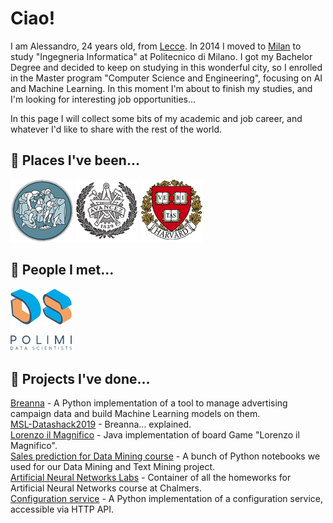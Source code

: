 # Ciao!

I am Alessandro, 24 years old, from [Lecce](https://www.youtube.com/watch?v=bdYtSIDzN00&t=52s). In 2014 I moved to [Milan](https://www.youtube.com/watch?v=fL_-mC7DHs8) to study "Ingegneria Informatica" at Politecnico di Milano. 
I got my Bachelor Degree and decided to keep on studying in this wonderful city, so I enrolled in the Master program "Computer Science and Engineering", focusing on AI and Machine Learning. 
In this moment I'm about to finish my studies, and I'm looking for interesting job opportunities...

In this page I will collect some bits of my academic and job career, and whatever I'd like to share with the rest of the world.

## :school: Places I've been...
[![Politecnico di Milano](/images/polimi.png "Polimi")](https://www.polimi.it/) [![Chalmers University of Technology](/images/chalmers.png "Chalmers")](https://www.chalmers.se/en) [![Institute of Applied Computational Science @ Harvard](/images/harvard.png "Harvard")](https://iacs.seas.harvard.edu/)

## :raised_hands: People I met...
[![Polimi Data Scientists](/images/pmds.png "Polimi Data Scientists")](https://polimidatascientists.it/)

## :mag_right: Projects I've done...
[Breanna](https://github.com/alessandropaticchio/Breanna) - A Python implementation of a tool to manage advertising campaign data and build Machine Learning models on them.<br>
[MSL-Datashack2019](https://alefac912.github.io/MSL-datashack2019/) - Breanna... explained.<br>
[Lorenzo il Magnifico](https://github.com/alessandropaticchio/Lorenzo-il-Magnifico) - Java implementation of board Game "Lorenzo il Magnifico".<br>
[Sales prediction for Data Mining course](https://github.com/alessandropaticchio/DMTM_2018-Sales-prediction) - A bunch of Python notebooks we used for our Data Mining and Text Mining project.<br>
[Artificial Neural Networks Labs](https://github.com/alessandropaticchio/Artificial-Neural-Networks-Labs) - Container of all the homeworks for Artificial Neural Networks course at Chalmers.<br>
[Configuration service](https://github.com/alessandropaticchio/Configuration-service) - A Python implementation of a configuration service, accessible via HTTP API.<br>





